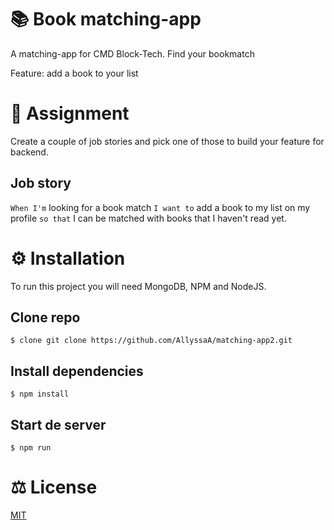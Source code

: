 # 📚 Book matching-app 

A matching-app for CMD Block-Tech. Find your bookmatch

Feature: add a book to your list

# 📝 Assignment

Create a couple of job stories and pick one of those to build your feature for backend. 


## Job story
`When I'm` looking for a book match `I want to` add a book to my list on my profile `so that` I can be matched with books that I haven't read yet.


# ⚙️ Installation
To run this project you will need MongoDB, NPM and NodeJS.

## Clone repo

```
$ clone git clone https://github.com/AllyssaA/matching-app2.git
```

## Install dependencies 

```
$ npm install
```

## Start de server
```
$ npm run
```

<!-- # 🌐 Database strcture -->
<!-- De database software dat ik heb gebruikt voor mijn feature is mongoDB op de cloud platform van MongoDB Atlas

Screenshot van de databse MatchingApp
![database](https://i.imgur.com/HlP994I.jpg)


Screenshot van collection books uit de database MatchingApp
![databaseCollections](https://i.imgur.com/LKRp7Zw.jpg) -->

<!-- # 📃 Screenshots van feature

![Add a book](https://i.imgur.com/UCfg96y.png) ![Overview](https://i.imgur.com/dSA1T07.png)
![Update a book](https://i.imgur.com/j9jalE6.jpg) -->

# ⚖ License
[MIT](https://github.com/AllyssaA/matching-app2/blob/main/LICENSE)





